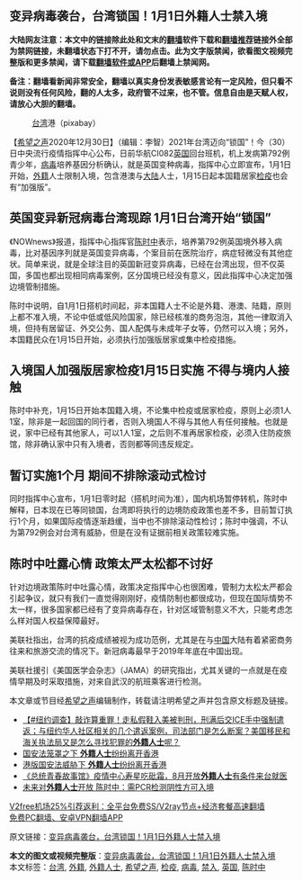  <h2>变异病毒袭台，台湾锁国！1月1日外籍人士禁入境</h2> <p class="notice"><b>大陆网友注意：本文中的链接除此处和文末的<a href="https://github.com/bannedbook/fanqiang" >翻墙</a>软件下载和<a href="https://github.com/killgcd/justmysocks/blob/master/README.md">翻墙推荐</a>链接外全部为禁网链接，未翻墙状态下打不开，请勿点击。此为文字版禁闻，欲看图文视频完整版和更多禁闻，请下载<a href="https://github.com/bannedbook/fanqiang">翻墙软件或APP</a>后翻墙上禁闻网。</p><p>备注：翻墙看新闻非常安全，翻墙以真实身份发表敏感言论有一定风险，但只看不说则没有任何风险，翻的人太多，政府管不过来，也不管。信息自由是天赋人权，请放心大胆的翻墙。</b></p>  <div class="entry"> <figure> <p><figcaption><a href="https://www.bannedbook.org/bnews/tag/%e5%8f%b0%e6%b9%be/" class="st_tag internal_tag" rel="tag" title="标签 台湾 下的日志">台湾</a>港（pixabay）</figcaption></figure> <p>【<span class='wp_keywordlink_affiliate'><a href="https://www.soundofhope.org" title="希望之声" target="_blank">希望之声</a></span>2020年12月30日】（编辑：李智）2021年台湾迈向“锁国”！今（30）日中央流行疫情指挥中心公布，日前华航CI082<a href="https://www.bannedbook.org/bnews/tag/%e8%8b%b1%e5%9b%bd/" class="st_tag internal_tag" rel="tag" title="标签 英国 下的日志">英国</a>回台班机，机上发病第792例青少年，<a href="https://www.bannedbook.org/bnews/tag/%e7%97%85%e6%af%92/" class="st_tag internal_tag" rel="tag" title="标签 病毒 下的日志">病毒</a>培养基因分析确认，就是英国变种病毒，指挥中心立即宣布，1月1日开始，<a href="https://www.bannedbook.org/bnews/tag/%E5%A4%96%E7%B1%8D/" class="st_tag internal_tag" rel="tag" title="标签 外籍 下的日志">外籍</a>人士限制入境，包含港澳与<span class='wp_keywordlink_affiliate'><a href="https://www.bannedbook.org/" title="大陆" target="_blank">大陆</a></span>人士，1月15日起本国籍居家<a href="https://www.bannedbook.org/bnews/tag/%E6%A3%80%E7%96%AB/" class="st_tag internal_tag" rel="tag" title="标签 检疫 下的日志">检疫</a>也会有“加强版”。</p> <h2>英国变异新冠病毒台湾现踪 1月1日台湾开始“锁国”</h2> <p>《NOWnews》报道，指挥中心指挥官<a href="https://www.bannedbook.org/bnews/tag/%E9%99%88%E6%97%B6%E4%B8%AD/" class="st_tag internal_tag" rel="tag" title="标签 陈时中 下的日志">陈时中</a>表示，培养第792例英国境外移入病毒，比对基因序列就是英国变异病毒，个案目前在医院治疗，病症轻微没有其他症状。简单来说，就是全球注目的英国新冠变异病毒，已经在台湾出现，但不仅英国，多国也都出现相同病毒案例，区分国境已经没有意义，因此指挥中心决定加强边境管制措施。</p>  <p>陈时中说明，自1月1日搭机时间起，非本国籍人士不论是外籍、港澳、陆籍，原则上都不准入境，不论中低或低风险国家，除已经核准的商务泡泡，其他一律取消入境，但持有居留证、外交公务、国人配偶与未成年子女等，仍然可以入境；另外，本国籍民众在1月15日开始，必须执行加强版居家或集中检疫措施。</p> <h2>入境国人加强版居家检疫1月15日实施 不得与境内人接触</h2> <p>陈时中补充，1月15日开始本国籍入境，不论集中检疫或居家检疫，原则上必须1人1室，除非是一起回国的同行者，否则入境国人不得与其他人有任何接触。也就是说，家中已经有其他家人，可以1人1室，之后则不准再居家检疫，必须入住防疫旅馆，除非确认家中只有入境者，否则都等同违反规定。</p>  <h2>暂订实施1个月 期间不排除滚动式检讨</h2> <p>同时指挥中心宣布，1月1日零时起（搭机时间为准），国内机场暂停转机，陈时中解释，日本现在已等同锁国，台湾即将执行的边境防疫政策也差不多，目前暂订执行1个月，如果国际疫情逐渐趋缓，当中也不排除滚动性检讨；陈时中强调，不认为第792例会对台湾有威胁，但是在没有证据前相关政策较难实施。</p> <h2>陈时中吐露心情 政策太严太松都不讨好</h2> <p>针对边境政策陈时中吐露心情，政策决定指挥中心也很困难，管制力太松太严都会引起争议，就只有我们一直觉得刚刚好，疫情防制也都很成功，但现在国际情势不太一样，很多国家都已经有了变异病毒存在，针对区域管制意义不大，只能考虑怎么样对国人权益保障最好。</p>  <p>美联社指出，台湾的抗疫成绩被视为成功范例，尤其是在与<span class='wp_keywordlink_affiliate'><a href="https://www.bannedbook.org/" title="中国" target="_blank">中国</a></span>大陆有着紧密商务往来和旅游交流的情况下。新冠病毒最早于2019年年底在中国出现。</p> <p>美联社援引《美国医学会杂志》（JAMA）的研究指出，尤其关键的一点就是在疫情早期及时采取措施，对来自武汉的航班乘客进行检测。</p>  <p>本文章或节目经<a href="https://www.bannedbook.org/bnews/tag/%e5%b8%8c%e6%9c%9b%e4%b9%8b%e5%a3%b0/" class="st_tag internal_tag" rel="tag" title="标签 希望之声 下的日志">希望之声</a>编辑制作，转载请注明希望之声并包含原文标题及链接。</p> <ul class='op-related-articles' title='相关阅读'> <li><a href='https://www.bannedbook.org/bnews/bannedvideo/20201031/1423407.html' target='_blank'>【#纽约调查】敲诈算重罪！走私假鞋入美被判刑，刑满后交ICE手中强制遣返；与纽约华人社区相关的几个遣返案例，司法部门是怎么断案？美国移民和海关执法局又是怎么寻找犯罪的<b>外籍人士</b>呢？</a></li> <li><a href='https://www.bannedbook.org/bnews/cnnews/20200808/1376608.html' target='_blank'>国安法笼罩之下 <b>外籍人士</b>纷纷离开香港</a></li> <li><a href='https://www.bannedbook.org/bnews/comments/20200808/1376470.html' target='_blank'>港版国安法威胁下 <b>外籍人士</b>纷纷离开香港</a></li> <li><a href='https://www.bannedbook.org/bnews/taiwannews/20200726/1366359.html' target='_blank'>《总统青春故事馆》疫情中心寿星吃砒霜，8月开放<b>外籍人士</b>有条件来台就医</a></li> <li><a href='https://www.bannedbook.org/bnews/comments/20200608/1341679.html' target='_blank'>未来对<b>外籍人士</b>开放 陈时中：需PCR检测阴性方可入境</a></li> </ul> <p class="texttj"> <a href="https://github.com/bannedbook/fanqiang/wiki/V2ray%E6%9C%BA%E5%9C%BA" target="_blank">V2free机场25%引荐返利：全平台免费SS/V2ray节点+经济套餐高速翻墙</a><br/> <a href="https://github.com/bannedbook/fanqiang/wiki/%E7%A6%81%E9%97%BB%E7%BD%91%E5%AE%89%E5%8D%93%E7%BF%BB%E5%A2%99%E6%96%B0%E9%97%BBAPP" target="_blank">免费PC翻墙、安卓VPN翻墙APP</a></p><p>原文链接：<a class="src_link"  href="https://www.soundofhope.org/post/458707" target="_blank">变异病毒袭台，台湾锁国！1月1日外籍人士禁入境</a></p><a name='sharetosocial'></a>       <div><b>本文的图文或视频完整版</b>：<a href='https://www.bannedbook.org/bnews/comments/20201230/1457921.html'>变异病毒袭台，台湾锁国！1月1日外籍人士禁入境</a></div>  </div><!--END ENTRY--> <div class="postfooter"> <div>本文标签：<a href="https://www.bannedbook.org/bnews/tag/%e5%8f%b0%e6%b9%be/" rel="tag">台湾</a>, <a href="https://www.bannedbook.org/bnews/tag/%E5%A4%96%E7%B1%8D/" rel="tag">外籍</a>, <a href="https://www.bannedbook.org/bnews/tag/%E5%A4%96%E7%B1%8D%E4%BA%BA%E5%A3%AB/" rel="tag">外籍人士</a>, <a href="https://www.bannedbook.org/bnews/tag/%e5%b8%8c%e6%9c%9b%e4%b9%8b%e5%a3%b0/" rel="tag">希望之声</a>, <a href="https://www.bannedbook.org/bnews/tag/%E6%A3%80%E7%96%AB/" rel="tag">检疫</a>, <a href="https://www.bannedbook.org/bnews/tag/%e7%97%85%e6%af%92/" rel="tag">病毒</a>, <a href="https://www.bannedbook.org/bnews/tag/%E7%A6%81%E5%85%A5/" rel="tag">禁入</a>, <a href="https://www.bannedbook.org/bnews/tag/%e8%8b%b1%e5%9b%bd/" rel="tag">英国</a>, <a href="https://www.bannedbook.org/bnews/tag/%E9%99%88%E6%97%B6%E4%B8%AD/" rel="tag">陈时中</a></div>  </div><!--END POSTFOOTER--> 